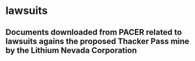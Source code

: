 # lawsuits

## Documents downloaded from PACER related to lawsuits agains the proposed Thacker Pass mine by the Lithium Nevada Corporation
